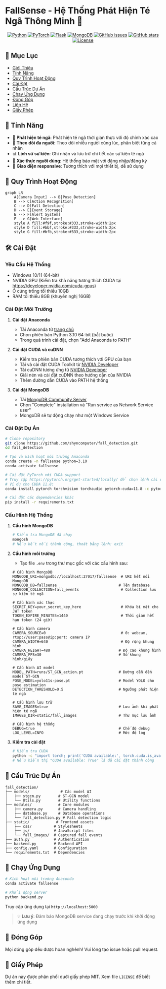 # FallSense - Hệ Thống Phát Hiện Té Ngã Thông Minh 🎯

<div align="center">

[![Python](https://img.shields.io/badge/Python-3.10-blue.svg)](https://www.python.org/)
[![PyTorch](https://img.shields.io/badge/PyTorch-2.1.0-red.svg)](https://pytorch.org/)
[![Flask](https://img.shields.io/badge/Flask-2.0%2B-green.svg)](https://flask.palletsprojects.com/)
[![MongoDB](https://img.shields.io/badge/MongoDB-4.3%2B-green.svg)](https://www.mongodb.com/)
[![GitHub issues](https://img.shields.io/github/issues/shyncomputer/fall_detection)](https://github.com/let-shyn-cook/FallSense-Fall-detection-system/issues)
[![GitHub stars](https://img.shields.io/github/stars/shyncomputer/fall_detection)](https://github.com/let-shyn-cook/FallSense-Fall-detection-system/stargazers)
[![License](https://img.shields.io/badge/License-MIT-yellow.svg)](https://opensource.org/licenses/MIT)

</div>

## 📑 Mục Lục

- [Giới Thiệu](#-giới-thiệu)
- [Tính Năng](#-tính-năng)
- [Quy Trình Hoạt Động](#-quy-trình-hoạt-động)
- [Cài Đặt](#-cài-đặt)
- [Cấu Trúc Dự Án](#-cấu-trúc-dự-án)
- [Chạy Ứng Dụng](#-chạy-ứng-dụng)
- [Đóng Góp](#-đóng-góp)
- [Liên Hệ](#-liên-hệ)
- [Giấy Phép](#-giấy-phép)

## 🌟 Tính Năng

- 🎯 **Phát hiện té ngã**: Phát hiện té ngã thời gian thực với độ chính xác cao
- 👥 **Theo dõi đa người**: Theo dõi nhiều người cùng lúc, phân biệt từng cá nhân
- 📊 **Lịch sử sự kiện**: Ghi nhận và lưu trữ chi tiết các sự kiện té ngã
- 🔐 **Xác thực người dùng**: Hệ thống bảo mật với đăng nhập/đăng ký
- 📱 **Giao diện responsive**: Tương thích với mọi thiết bị, dễ sử dụng

## 🔄 Quy Trình Hoạt Động

```mermaid
graph LR
    A[Camera Input] --> B[Pose Detection]
    B --> C[Action Recognition]
    C --> D[Fall Detection]
    D --> E[Event Storage]
    E --> F[Alert System]
    F --> G[Web Interface]
    style A fill:#f9f,stroke:#333,stroke-width:2px
    style D fill:#bbf,stroke:#333,stroke-width:2px
    style G fill:#bfb,stroke:#333,stroke-width:2px
```

## 🛠 Cài Đặt

### Yêu Cầu Hệ Thống
- Windows 10/11 (64-bit)
- NVIDIA GPU (Kiểm tra khả năng tương thích CUDA tại https://developer.nvidia.com/cuda-gpus)
- Ổ cứng trống tối thiểu 10GB
- RAM tối thiểu 8GB (khuyến nghị 16GB)

### Cài Đặt Môi Trường

1. **Cài đặt Anaconda**
   - Tải Anaconda từ [trang chủ](https://www.anaconda.com/download)
   - Chọn phiên bản Python 3.10 64-bit (bắt buộc)
   - Trong quá trình cài đặt, chọn "Add Anaconda to PATH"

2. **Cài đặt CUDA và cuDNN**
   - Kiểm tra phiên bản CUDA tương thích với GPU của bạn
   - Tải và cài đặt CUDA Toolkit từ [NVIDIA Developer](https://developer.nvidia.com/cuda-toolkit-archive)
   - Tải cuDNN tương ứng từ [NVIDIA Developer](https://developer.nvidia.com/cudnn)
   - Giải nén và cài đặt cuDNN theo hướng dẫn của NVIDIA
   - Thêm đường dẫn CUDA vào PATH hệ thống

3. **Cài đặt MongoDB**
   - Tải [MongoDB Community Server](https://www.mongodb.com/try/download/community)
   - Chọn "Complete" installation và "Run service as Network Service user"
   - MongoDB sẽ tự động chạy như một Windows Service

### Cài Đặt Dự Án

```bash
# Clone repository
git clone https://github.com/shyncomputer/fall_detection.git
cd fall_detection

# Tạo và kích hoạt môi trường Anaconda
conda create -n fallsense python=3.10
conda activate fallsense

# Cài đặt PyTorch với CUDA support
# Truy cập https://pytorch.org/get-started/locally/ để chọn lệnh cài đặt phù hợp với phiên bản CUDA của bạn
# Ví dụ cho CUDA 11.8:
conda install pytorch torchvision torchaudio pytorch-cuda=11.8 -c pytorch -c nvidia

# Cài đặt các dependencies khác
pip install -r requirements.txt
```

### Cấu Hình Hệ Thống

1. **Cấu hình MongoDB**
   ```bash
   # Kiểm tra MongoDB đã chạy
   mongosh
   # Nếu kết nối thành công, thoát bằng lệnh: exit
   ```

2. **Cấu hình môi trường**
   - Tạo file `.env` trong thư mục gốc với các cấu hình sau:
   ```env
   # Cấu hình MongoDB
   MONGODB_URI=mongodb://localhost:27017/fallsense  # URI kết nối MongoDB
   MONGODB_DB=fallsense                            # Tên database
   MONGODB_COLLECTION=fall_events                   # Collection lưu sự kiện té ngã

   # Cấu hình xác thực
   SECRET_KEY=your_secret_key_here                  # Khóa bí mật cho JWT token
   TOKEN_EXPIRE_MINUTES=1440                        # Thời gian hết hạn token (24 giờ)

   # Cấu hình camera
   CAMERA_SOURCE=0                                  # 0: webcam, rtsp://user:pass@ip:port: camera IP
   CAMERA_WIDTH=640                                 # Độ rộng khung hình
   CAMERA_HEIGHT=480                               # Độ cao khung hình
   CAMERA_FPS=30                                   # Số khung hình/giây

   # Cấu hình AI model
   MODEL_PATH=runs/ST_GCN_action.pt                # Đường dẫn đến model ST-GCN
   POSE_MODEL=yolo11s-pose.pt                      # Model YOLO cho pose estimation
   DETECTION_THRESHOLD=0.5                         # Ngưỡng phát hiện té ngã

   # Cấu hình lưu trữ
   SAVE_IMAGES=true                                # Lưu ảnh khi phát hiện té ngã
   IMAGES_DIR=static/fall_images                   # Thư mục lưu ảnh

   # Cấu hình hệ thống
   DEBUG=true                                      # Chế độ debug
   LOG_LEVEL=INFO                                  # Mức độ log
   ```

3. **Kiểm tra cài đặt**
   ```bash
   # Kiểm tra CUDA
   python -c "import torch; print('CUDA available:', torch.cuda.is_available())"
   # Nếu hiển thị "CUDA available: True" là đã cài đặt thành công
   ```

## 📁 Cấu Trúc Dự Án

```
fall_detection/
├── models/              # Các model AI
│   ├── stgcn.py        # ST-GCN model
│   └── Utils.py        # Utility functions
├── modules/            # Core modules
│   ├── camera.py       # Camera handling
│   ├── database.py     # Database operations
│   └── fall_detection.py # Fall detection logic
├── static/            # Frontend assets
│   ├── css/          # Stylesheets
│   ├── js/           # JavaScript files
│   └── fall_images/  # Captured fall events
├── auth.py           # Authentication
├── backend.py        # Backend API
├── config.yaml       # Configuration
└── requirements.txt  # Dependencies
```

## 🚀 Chạy Ứng Dụng

```bash
# Kích hoạt môi trường Anaconda
conda activate fallsense

# Khởi động server
python backend.py
```

Truy cập ứng dụng tại `http://localhost:5000`

> 💡 **Lưu ý**: Đảm bảo MongoDB service đang chạy trước khi khởi động ứng dụng

## 👥 Đóng Góp

Mọi đóng góp đều được hoan nghênh! Vui lòng tạo issue hoặc pull request.


## 📄 Giấy Phép

Dự án này được phân phối dưới giấy phép MIT. Xem file `LICENSE` để biết thêm chi tiết.

